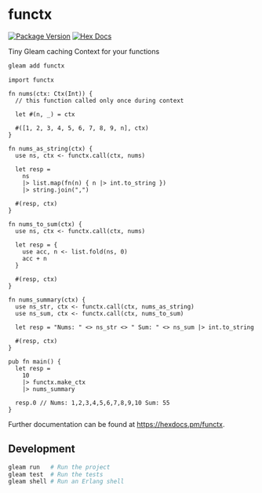 # functx

[![Package Version](https://img.shields.io/hexpm/v/functx)](https://hex.pm/packages/functx)
[![Hex Docs](https://img.shields.io/badge/hex-docs-ffaff3)](https://hexdocs.pm/functx/)

Tiny Gleam caching Context for your functions

```sh
gleam add functx
```

```gleam
import functx

fn nums(ctx: Ctx(Int)) {
  // this function called only once during context

  let #(n, _) = ctx

  #([1, 2, 3, 4, 5, 6, 7, 8, 9, n], ctx)
}

fn nums_as_string(ctx) {
  use ns, ctx <- functx.call(ctx, nums)

  let resp =
    ns
    |> list.map(fn(n) { n |> int.to_string })
    |> string.join(",")

  #(resp, ctx)
}

fn nums_to_sum(ctx) {
  use ns, ctx <- functx.call(ctx, nums)

  let resp = {
    use acc, n <- list.fold(ns, 0)
    acc + n
  }

  #(resp, ctx)
}

fn nums_summary(ctx) {
  use ns_str, ctx <- functx.call(ctx, nums_as_string)
  use ns_sum, ctx <- functx.call(ctx, nums_to_sum)

  let resp = "Nums: " <> ns_str <> " Sum: " <> ns_sum |> int.to_string

  #(resp, ctx)
}

pub fn main() {
  let resp =
    10
    |> functx.make_ctx
    |> nums_summary

  resp.0 // Nums: 1,2,3,4,5,6,7,8,9,10 Sum: 55
}
```

Further documentation can be found at <https://hexdocs.pm/functx>.

## Development

```sh
gleam run   # Run the project
gleam test  # Run the tests
gleam shell # Run an Erlang shell
```
